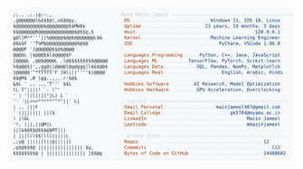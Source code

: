 <picture>
  <source srcset="https://raw.githubusercontent.com/mmazinjameel/mmazinjameel/main/dark_mode.svg?v=1757340677" media="(prefers-color-scheme: dark)">
  <img src="https://raw.githubusercontent.com/mmazinjameel/mmazinjameel/main/light_mode.svg?v=1757340677">
</picture>
